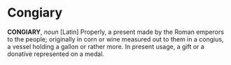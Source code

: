 # Congiary

**CONGIARY**, _noun_ \[Latin\] Properly, a present made by the Roman emperors to the people; originally in corn or wine measured out to them in a congius, a vessel holding a gallon or rather more. In present usage, a gift or a donative represented on a medal.